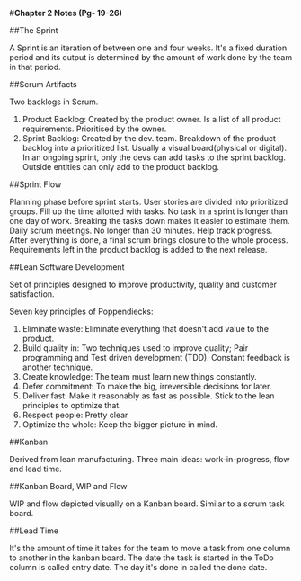 #**Chapter 2 Notes (Pg- 19-26)**

##The Sprint

A Sprint is an iteration of between one and four weeks. It's a fixed duration period and its output is determined by the amount of work done by the team in that period. 

##Scrum Artifacts

Two backlogs in Scrum. 
1. Product Backlog: Created by the product owner. Is a list of all product requirements. Prioritised by the owner. 
2. Sprint Backlog: Created by the dev. team. Breakdown of the product backlog into a prioritized list. Usually a visual board(physical or digital). 
In an ongoing sprint, only the devs can add tasks to the sprint backlog. Outside entities can only add to the product backlog. 

##Sprint Flow

Planning phase before sprint starts. User stories are divided into prioritized groups. Fill up the time allotted with tasks. No task in a sprint is longer than one day of work. Breaking the tasks down makes it easier to estimate them. 
Daily scrum meetings. No longer than 30 minutes. Help track progress. 
After everything is done, a final scrum brings closure to the whole process. Requirements left in the product backlog is added to the next release. 

##Lean Software Development

Set of principles designed to improve productivity, quality and customer satisfaction. 

Seven key principles of Poppendiecks:
1. Eliminate waste: Eliminate everything that doesn't add value to the product. 
2. Build quality in: Two techniques used to improve quality; Pair programming and Test driven development (TDD). Constant feedback is another technique. 
3. Create knowledge: The team must learn new things constantly. 
4. Defer commitment: To make the big, irreversible decisions for later. 
5. Deliver fast: Make it reasonably as fast as possible. Stick to the lean principles to optimize that. 
6. Respect people: Pretty clear
7. Optimize the whole: Keep the bigger picture in mind. 

##Kanban 

Derived from lean manufacturing. Three main ideas: work-in-progress, flow and lead time. 

##Kanban Board, WIP and Flow 

WIP and flow depicted visually on a Kanban board. Similar to a scrum task board. 

##Lead Time

It's the amount of time it takes for the team to move a task from one column to another in the kanban board. The date the task is started in the ToDo column is called entry date. The day it's done in called the done date. 



